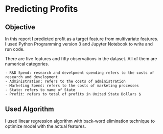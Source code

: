 # Predicting Profits

## Objective
In this report I predicted profit as a target feature from multivariate features.
I used Python Programming version 3 and Jupyter Notebook to write and run code.

There are five features and fifty observations in the dataset.
All of them are numerical categories.

    - R&D Spend: research and develpment spending refers to the costs of research and development
    - Administration: refers to the costs of administration
    - Marketing Spend: refers to the costs of marketing processes
    - State: refers to name of State
    - Profit: refers to total of profits in United State Dollars $

## Used Algorithm
I used linear regression algorithm with back-word elimination technique to optimize model with the actual features.
